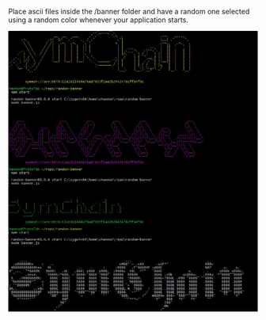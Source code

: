 Place ascii files inside the /banner folder and have a random one selected using a random color whenever your application starts. 

![sample random-banner](demo.jpg)

